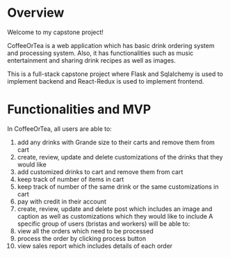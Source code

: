 # Overview 

Welcome to my capstone project!

CoffeeOrTea is a web application which has basic drink ordering system and processing system. Also, it has functionalities such as music entertainment and sharing drink recipes as well as images. 

This is a full-stack capstone project where Flask and Sqlalchemy is used to implement backend and React-Redux is used to implement frontend. 

# Functionalities and MVP

In CoffeeOrTea, all users are able to: 
1. add any drinks with Grande size to their carts and remove them from cart
2. create, review, update and delete customizations of the drinks that they would like
3. add customized drinks to cart and remove them from cart
4. keep track of number of items in cart
5. keep track of number of the same drink or the same customizations in cart 
6. pay with credit in their account
7. create, review, update and delete post which includes an image and caption as well as customizations which they would like to include
A specific group of users (bristas and workers) will be able to:
1. view all the orders which need to be processed
2. process the order by clicking process button 
3. view sales report which includes details of each order


